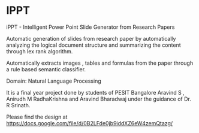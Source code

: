IPPT
====

iPPT - Intelligent Power Point Slide Generator from Research Papers

Automatic generation of slides from research paper by automatically analyzing the logical document structure and
summarizing the content through lex rank algorithm.

Automatically extracts images , tables and formulas from the paper through a rule based semantic classifier.

Domain: Natural Language Processing 

It is a final year project done by students of  PESIT Bangalore Aravind S , Anirudh M RadhaKrishna and Aravind Bharadwaj
under the guidance of Dr. R Srinath.


Please find the design at
https://docs.google.com/file/d/0B2LFde0jb9iddXZ6eW4zemQtazg/

